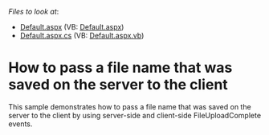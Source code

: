 <!-- default file list -->
*Files to look at*:

* [Default.aspx](./CS/WebSite/Default.aspx) (VB: [Default.aspx](./VB/WebSite/Default.aspx))
* [Default.aspx.cs](./CS/WebSite/Default.aspx.cs) (VB: [Default.aspx.vb](./VB/WebSite/Default.aspx.vb))
<!-- default file list end -->
# How to pass a file name that was saved on the server to the client


<p>This sample demonstrates how to pass a file name that was saved on the server to the client by using server-side and client-side FileUploadComplete events.</p>

<br/>


